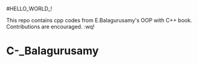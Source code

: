 #HELLO_WORLD_!

This repo contains cpp codes from E.Balagurusamy's OOP with C++ book.
Contributions are encouraged.
:wq!

# C-_Balagurusamy
